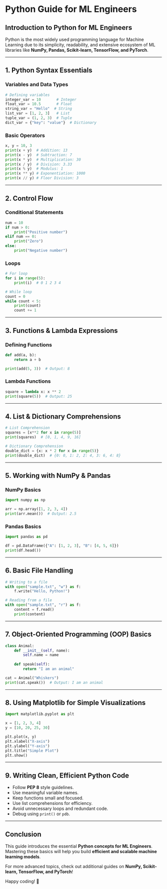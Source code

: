 # Python Guide for ML Engineers

## Introduction to Python for ML Engineers
Python is the most widely used programming language for Machine Learning due to its simplicity, readability, and extensive ecosystem of ML libraries like **NumPy, Pandas, Scikit-learn, TensorFlow, and PyTorch**.

---
## 1. Python Syntax Essentials
### Variables and Data Types
```python
# Defining variables
integer_var = 10       # Integer
float_var = 10.5       # Float
string_var = "Hello"  # String
list_var = [1, 2, 3]   # List
tuple_var = (1, 2, 3)  # Tuple
dict_var = {"key": "value"}  # Dictionary
```

### Basic Operators
```python
x, y = 10, 3
print(x + y)  # Addition: 13
print(x - y)  # Subtraction: 7
print(x * y)  # Multiplication: 30
print(x / y)  # Division: 3.33
print(x % y)  # Modulus: 1
print(x ** y) # Exponentiation: 1000
print(x // y) # Floor Division: 3
```

---
## 2. Control Flow
### Conditional Statements
```python
num = 10
if num > 0:
    print("Positive number")
elif num == 0:
    print("Zero")
else:
    print("Negative number")
```

### Loops
```python
# For loop
for i in range(5):
    print(i)  # 0 1 2 3 4

# While loop
count = 0
while count < 5:
    print(count)
    count += 1
```

---
## 3. Functions & Lambda Expressions
### Defining Functions
```python
def add(a, b):
    return a + b

print(add(5, 3))  # Output: 8
```

### Lambda Functions
```python
square = lambda x: x ** 2
print(square(5))  # Output: 25
```

---
## 4. List & Dictionary Comprehensions
```python
# List Comprehension
squares = [x**2 for x in range(5)]
print(squares)  # [0, 1, 4, 9, 16]

# Dictionary Comprehension
double_dict = {x: x * 2 for x in range(5)}
print(double_dict)  # {0: 0, 1: 2, 2: 4, 3: 6, 4: 8}
```

---
## 5. Working with NumPy & Pandas
### NumPy Basics
```python
import numpy as np

arr = np.array([1, 2, 3, 4])
print(arr.mean())  # Output: 2.5
```

### Pandas Basics
```python
import pandas as pd

df = pd.DataFrame({"A": [1, 2, 3], "B": [4, 5, 6]})
print(df.head())
```

---
## 6. Basic File Handling
```python
# Writing to a file
with open("sample.txt", "w") as f:
    f.write("Hello, Python!")

# Reading from a file
with open("sample.txt", "r") as f:
    content = f.read()
    print(content)
```

---
## 7. Object-Oriented Programming (OOP) Basics
```python
class Animal:
    def __init__(self, name):
        self.name = name
    
    def speak(self):
        return "I am an animal"

cat = Animal("Whiskers")
print(cat.speak())  # Output: I am an animal
```

---
## 8. Using Matplotlib for Simple Visualizations
```python
import matplotlib.pyplot as plt

x = [1, 2, 3, 4]
y = [10, 20, 25, 30]

plt.plot(x, y)
plt.xlabel("X-axis")
plt.ylabel("Y-axis")
plt.title("Simple Plot")
plt.show()
```

---
## 9. Writing Clean, Efficient Python Code
- Follow **PEP 8** style guidelines.
- Use meaningful variable names.
- Keep functions small and focused.
- Use list comprehensions for efficiency.
- Avoid unnecessary loops and redundant code.
- Debug using `print()` or `pdb`.

---
## Conclusion
This guide introduces the essential **Python concepts for ML Engineers**. Mastering these basics will help you build **efficient and scalable machine learning models**.

For more advanced topics, check out additional guides on **NumPy, Scikit-learn, TensorFlow, and PyTorch**!

Happy coding! 🚀
